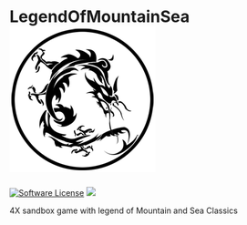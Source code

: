 # LegendOfMountainSea ![icon](https://raw.githubusercontent.com/SkyHarp/LegendOfMountainSea/master/LOMS.png)

[![Software License](https://img.shields.io/badge/license-GPLv2-brightgreen.svg)](LICENSE)
<a href="https://gitter.im/LegendOfMountainSea/LegendOfMountainSea" target="_blank">
  <img src="https://badges.gitter.im/LegendOfMountainSea/LegendOfMountainSea.svg">
</a>

4X sandbox game with legend of Mountain and Sea Classics
